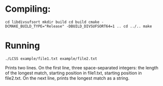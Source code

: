 # Compiling:

`
cd libdivsufsort
mkdir build
cd build
cmake -DCMAKE_BUILD_TYPE="Release" -DBUILD_DIVSUFSORT64=1 ..
cd ../..
make
`

# Running

`
./LCSS example/file1.txt example/file2.txt
`

Prints two lines. On the first line, three space-separated integers: the length of the longest match, starting position in file1.txt, starting position in file2.txt. On the next line, prints the longest match as a string.


